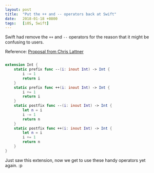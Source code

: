 ```yaml
---
layout: post
title:  "Put the ++ and -- operators back at Swift"
date:   2018-01-18 +0800
tags:   [iOS, Swift]
---
```


Swift had remove the `++` and `--` operators for the reason that it might be confusing to users.

Reference: [Proposal from Chris Lattner](https://github.com/apple/swift-evolution/blob/master/proposals/0004-remove-pre-post-inc-decrement.md)

```swift

extension Int {
    static prefix func --(i: inout Int) -> Int {
        i -= 1
        return i
    }
    static prefix func ++(i: inout Int) -> Int {
        i += 1
        return i
    }
    static postfix func --(i: inout Int) -> Int {
        let n = i
        i -= 1
        return n
    }
    static postfix func ++(i: inout Int) -> Int {
        let n = i
        i += 1
        return n
    }
}

```

Just saw this extension, now we get to use these handy operators yet again. :p
